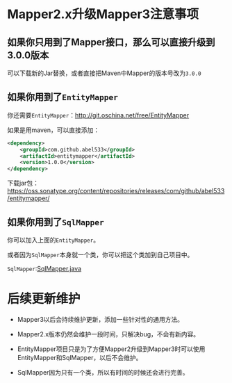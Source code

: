 # Mapper2.x升级Mapper3注意事项

## 如果你只用到了Mapper<T>接口，那么可以直接升级到3.0.0版本

可以下载新的Jar替换，或者直接把Maven中Mapper的版本号改为`3.0.0`

## 如果你用到了`EntityMapper`

你还需要`EntityMapper`：http://git.oschina.net/free/EntityMapper

如果是用maven，可以直接添加：

```xml
<dependency>
    <groupId>com.github.abel533</groupId>
    <artifactId>entitymapper</artifactId>
    <version>1.0.0</version>
</dependency>
```

下载jar包：https://oss.sonatype.org/content/repositories/releases/com/github/abel533/entitymapper/

## 如果你用到了`SqlMapper`

你可以加入上面的`EntityMapper`。

或者因为`SqlMapper`本身就一个类，你可以把这个类加到自己项目中。

`SqlMapper`:[SqlMapper.java](http://git.oschina.net/free/EntityMapper/blob/master/src/main/java/com/github/abel533/sql/SqlMapper.java?dir=0&filepath=src%2Fmain%2Fjava%2Fcom%2Fgithub%2Fabel533%2Fsql%2FSqlMapper.java&oid=522385417e49282a7036b6544cb83f4405b8d7f3&sha=c1425e7e157425f32daffbfd97fe576343ff6f1a)

# 后续更新维护

- Mapper3以后会持续维护更新，添加一些针对性的通用方法。

- Mapper2.x版本仍然会维护一段时间，只解决bug，不会有新内容。

- EntityMapper项目只是为了方便Mapper2升级到Mapper3时可以使用EntityMapper和SqlMapper，以后不会维护。

- SqlMapper因为只有一个类，所以有时间的时候还会进行完善。